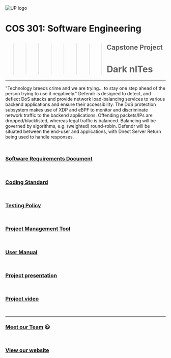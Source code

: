 <img src="https://cs.up.ac.za/static/images/headerUP.jpg" alt="UP logo">

COS 301: Software Engineering
=========================

>>>>>>>>## Capstone Project
>>>>>>>># Dark nITes

---

"Technology breeds crime and we are trying... to stay one step ahead of the person trying to use it negatively."
Defendr is designed to detect, and deflect DoS attacks and provide network load-balancing services to various backend applications and ensure their accessibility.  The DoS protection subsystem makes use of XDP and eBPF to monitor and discriminate network traffic to the backend applications.  Offending packets/IPs are dropped/blacklisted, whereas legal traffic is balanced.  Balancing will be governed by algorithms, e.g. (weighted) round-robin.  Defendr will be situated between the end-user and applications, with Direct Server Return being used to handle responses.

`
`

### <a href="https://darknites.co.za/pdf/Defendr%20-%20Software%20Requirements%20Specification.pdf" target="_blank">Software Requirements Document</a>

`
`

### <a href="https://darknites.co.za/pdf/Defendr%20-%20Coding%20Standard%20.pdf" target="_blank">Coding Standard</a>

`
`

### <a href="https://darknites.co.za/pdf/Defendr%20-%20Testing%20Policy.pdf" target="_blank">Testing Policy</a>

`
`

### <a href="https://app.zenhub.com/workspaces/dark-nites-capstone-project-5cc616ec67dcfa43a66a40f3/board?repos=182156942" target="_blank">Project Management Tool</a>

`
`

### <a href="https://darknites.co.za/pdf/Defendr%20-%20User%20manual.pdf" target="_blank">User Manual</a>

`
`

### <a href="http://darknites.co.za/documents/Virtual%20Demo.pptx" target="_blank">Project presentation</a>

`
`

### <a href="http://darknites.co.za/documents/Demo%20Video.ppsx" target="_blank">Project video</a>

`
`

---

### <a href="https://github.com/cos301-2019-se/Defendr/blob/master/SRS/team.md" target="_blank">Meet our Team</a> :smiley:

`
`

### <a href="https://www.darknites.co.za/" target="_blank">View our website</a>